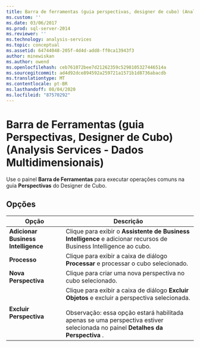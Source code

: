 ```yaml
---
title: Barra de ferramentas (guia perspectivas, designer de cubo) (Analysis Services-dados multidimensionais) | Microsoft Docs
ms.custom: ''
ms.date: 03/06/2017
ms.prod: sql-server-2014
ms.reviewer: ''
ms.technology: analysis-services
ms.topic: conceptual
ms.assetid: 64744048-205f-4d4d-add8-ff0ca13943f3
author: minewiskan
ms.author: owend
ms.openlocfilehash: ceb761072bee7d21262359c5298105327446514a
ms.sourcegitcommit: ad4d92dce894592a259721a1571b1d8736abacdb
ms.translationtype: MT
ms.contentlocale: pt-BR
ms.lasthandoff: 08/04/2020
ms.locfileid: "87570292"
---
```

# <a name="toolbar-perspectives-tab-cube-designer-analysis-services---multidimensional-data"></a>Barra de Ferramentas (guia Perspectivas, Designer de Cubo) (Analysis Services - Dados Multidimensionais)
  Use o painel **Barra de Ferramentas** para executar operações comuns na guia **Perspectivas** do Designer de Cubo.  
  
## <a name="options"></a>Opções  
  
|Opção|Descrição|  
|------------|-----------------|  
|**Adicionar Business Intelligence**|Clique para exibir o **Assistente de Business Intelligence** e adicionar recursos de Business Intelligence ao cubo.|  
|**Processo**|Clique para exibir a caixa de diálogo **Processar** e processar o cubo selecionado.|  
|**Nova Perspectiva**|Clique para criar uma nova perspectiva no cubo selecionado.|  
|**Excluir Perspectiva**|Clique para exibir a caixa de diálogo **Excluir Objetos** e excluir a perspectiva selecionada.<br /><br /> Observação: essa opção estará habilitada apenas se uma perspectiva estiver selecionada no painel **Detalhes da Perspectiva** .|  
  
  

